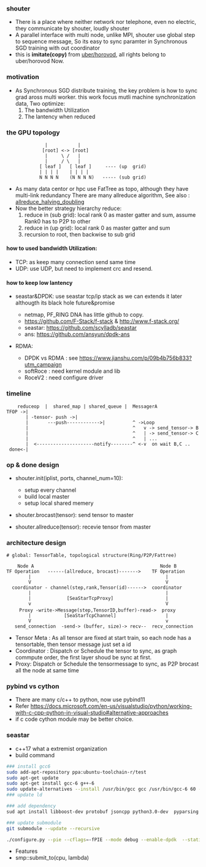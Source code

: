### shouter
- There is a place where neither network  nor telephone, even no electric, they communicate by shouter, loudly shouter
- A parallel interface with multi node, unlike MPI, shouter use global step to sequence message, So its easy to sync paramter in Synchronous SGD training with out coordinator
- this is **imitate(copy)** from [uber/horovod](https://github.com/uber/horovod), all rights belong to uber/horovod Now.

### motivation
- As Synchronous SGD distribute training, the key problem is how to sync grad aross multi worker.
  this work focus mutli machine synchronization data, Two optimize:
    1. The bandwidth Utilization
    2. The lantency when reduced 

### the GPU topology 
```
              |           |
             [root] <-> [root]
              |     \ /   |
              |     / \   |
            [ leaf ]   [ leaf ]     ---- (up  grid)
            | | | |    | | | |
            N N N N    (N N N N)   ----- (sub grid)
```
- As many data centor or hpc use FatTree as topo, although they have multi-link redundancy
  There are many allreduce algorithm, See also : [allreduce_halving_doubling](https://github.com/facebookincubator/gloo/blob/master/docs/algorithms.md#allreduce_halving_doubling)
- Now the better strategy hierarchy reduce:
    1. reduce in (sub grid): local rank 0 as master gatter and sum, assume Rank0 has to P2P to other
    2. reduce in (up grid):  local rank 0 as master gatter and sum
    3. recursion to root, then backwise to sub grid


####  how to used bandwidth Utilization:
- TCP: as keep many connection send same time
- UDP: use UDP, but need to implement crc and resend.

#### how to keep low lantency
- seastar&DPDK: use seastar tcp/ip stack as we can extends it later althougth its black hole future&promise 
  -  netmap, PF_RING DNA has little github to copy.
  - https://github.com/F-Stack/f-stack & http://www.f-stack.org/
  - seastar: https://github.com/scylladb/seastar
  - ans: https://github.com/ansyun/dpdk-ans

- RDMA: 
  - DPDK vs RDMA : see https://www.jianshu.com/p/09b4b756b833?utm_campaign
  - softRoce : need kernel module and lib 
  - RoceV2 : need configure driver

### timeline

``` 
    reduceop  |  shared_map | shared_queue |  MessagerA      
TFOP ->|
       | -tensor- push ->|
       |       ---push------------>|          ^ ->Loop 
       |                                      ^   v -> send_tensor-> B 
       |                                      ^   | -> send_tensor-> C
       |                                      ^   | ...
       |  <---------------------notify--------^ <-v  on wait B,C ..
 done<-|
``` 

### op & done design
- shouter.init(iplist, ports, channel_num=10): 
   - setup every channel
   - build local master
   - setup local shared memery

- shouter.brocast(tensor): send tensor to master 
- shouter.allreduce(tensor): recevie tensor from master


### architecture design
```
# global: TensorTable, topological structure(Ring/P2P/Fattree)

    Node A                                              Node B         
TF Operation   ------(allreduce, brocast)------->    TF Operation  
        |                                                 |                    
        V                                                 V
  coordinator - channel(step,rank,Tensor(id)------>  coordinator
        |                                                 |  
        |             [SeaStarTcpProxy]                   |   
        v                                                 V   
　   Proxy -write->Message(step,TensorID,buffer)-read->  proxy
        |            [SeaStarTcpChannel]                  |      
        V                                                 v
   send_connection  -send-> (buffer, size)-> recv--  recv_connection

```
- Tensor Meta : As all tensor are fixed at start train, so each node has a tensortable, then tensor message just set a id
- Coordinator : Dispatch or  Schedule the tensor to sync, as graph commpute order, the first layer shoud be sync at first.
- Proxy:  Dispatch or  Schedule the tensormessage to sync, as P2P brocast all the node at same time


### pybind vs cython
- There are many c/c++ to python, now use pybind11 
- Refer https://docs.microsoft.com/en-us/visualstudio/python/working-with-c-cpp-python-in-visual-studio#alternative-approaches
- if c code cython module may be better choice.

### seastar
- c++17 what a extremist organization
- build command
```bash
### install gcc6
sudo add-apt-repository ppa:ubuntu-toolchain-r/test
sudo apt-get update
sudo apt-get install gcc-6 g++-6
sudo update-alternatives --install /usr/bin/gcc gcc /usr/bin/gcc-6 60 --slave /usr/bin/g++ g++ /usr/bin/g++-6 
### update ld

### add dependency
sud apt install libboost-dev protobuf jsoncpp python3.0-dev  pyparsing  ragel ninja

### update submodule
git submodule --update --recursive

./configure.py --pie --cflags=-fPIE --mode debug --enable-dpdk  --static-boost  --enable-hwloc --c++-dialect=gnu++17
```
- Features
 - smp::submit_to(cpu, lambda)
